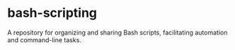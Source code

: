# bash-scripting
A repository for organizing and sharing Bash scripts, facilitating automation and command-line tasks.
